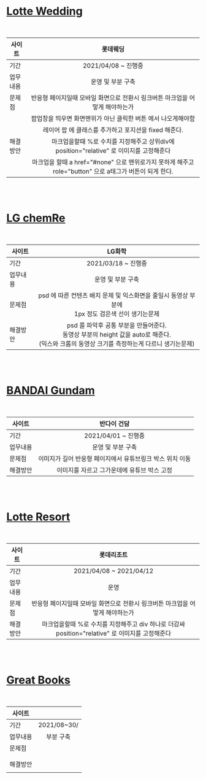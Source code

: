 # [Lotte Wedding](https://wedding.lotteshopping.com/)

<br>
  
| 사이트   	|                                                 롯데웨딩                                                	|
|----------	|:-------------------------------------------------------------------------------------------------------:	|
| 기간     	|                                         2021/04/08 ~ 진행중                                         	|
| 업무내용 	|                                                  운영 및 부분 구축                                       	|
| 문제점   	|            반응형 페이지일때 모바일 화면으로 전환시 링크버튼 마크업을 어떻게 해야하는가            	|
|          	| 팝업창을 띄우면 화면맨위가 아닌 클릭한 버튼 에서 나오게해야함                                           	|
|          	| 레이어 팝 에 클래스를 추가하고  포지션을 fixed 해준다.                                            	|
| 해결방안 	| 마크업을할때 %로 수치를 지정해주고 상위div에 position="relative" 로 이미지를 고정해준다              	|
|          	| 마크업을 할때 a href="#none" 으로 맨위로가지 못하게 해주고 role="button" 으로 a태그가 버튼이 되게 한다. 	|

<br>
<br>



# [LG chemRe  ](https://www.lotteresort.com/main/ko/index)

<br>

| 사이트   	|                                                                        LG화학                                                                       	|
|----------	|:---------------------------------------------------------------------------------------------------------------------------------------------------:	|
| 기간     	|                                                               2021/03/18 ~ 진행중                                                              	|
| 업무내용 	|                                                                   운영 및 부분 구축                                                                    	|
| 문제점   	|                         psd 에 따른 컨텐츠 배치 문제 및 익스화면을 줄일시 동영상 부분에 <br> 1px 정도 검은색 선이 생기는문제                        	|
| 해결방안 	| psd 를 파악후 공통 부분을 만들어준다. <br> 동영상 부분의 height 값을 auto로 해준다. <br> (익스와 크롬의 동영상 크기를 측정하는게 다르니 생기는문제) 	|
  
<br>
<br>

# [BANDAI Gundam ](https://kr.gundam.info/main.gun)

<br>
  
| 사이트   	|                           반다이 건담                          	|
|----------	|:---------------------------------------------------------:	|
| 기간     	|                  2021/04/01 ~  진행중                 	|
| 업무내용 	|                          운영 및 부분 구축              	|
| 문제점   	| 이미지가 길어 반응형 페이지에서 유튜브링크 박스 위치 이동 	|
| 해결방안 	| 이미지를 자르고 그가운데에 유튜브 박스 고정               	|


<br>
<br>



# [Lotte Resort](https://www.lotteresort.com/main/ko/index)

<br>
  
| 사이트   	|                                        롯데리조트                                        	|
|----------	|:------------------------------------------------------------------------------------------------:	|
| 기간     	|                                      2021/04/08 ~ 2021/04/12                                     	|
| 업무내용 	|                                             운영                                             	|
| 문제점   	|           반응형 페이지일때 모바일 화면으로 전환시  링크버튼 마크업을 어떻게 해야하는가          	|
| 해결방안 	| 마크업을할때 %로 수치를 지정해주고 div 하나로 더감싸  position="relative" 로 이미지를 고정해준다 	|


<br>
<br>


# [Great Books](https://www.greatbooks.co.kr/)

<br>
  
| 사이트   	|                                                                                          	|
|----------	|:-------------------------------------------------------------------------------------------------------:	|
| 기간     	|                                         2021/08~30/                                         	|
| 업무내용 	|                                                부분 구축                                       	|
| 문제점   	|                   	|
|          	|                                         	|
|          	|                                            	|
| 해결방안 	|            	|
|          	|  	|

<br>
<br>

